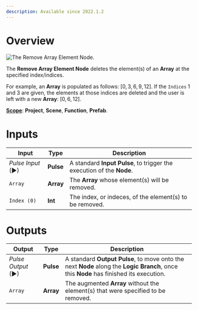 ```yaml
---
description: Available since 2022.1.2
---
```


# Overview

![The Remove Array Element Node.]()

The **Remove Array Element Node** deletes the element(s) of an **Array** at the specified index/indices. 

For example, an **Array** is populated as follows: $[0,3,6,9,12]$. If the `Indices` $1$ and $3$ are given, the elements at those indices are deleted and the user is left with a new **Array**: $[0,6,12]$. 

[**Scope**](../overview.md#scopes): **Project**, **Scene**, **Function**, **Prefab**.

<!---# Attributes

![The Remove Array Element Node Attributes.]()

|Attribute|Type|Description|
|---|---|---|
--->
# Inputs

|Input|Type|Description|
|---|---|---|
|*Pulse Input* (►)|**Pulse**|A standard **Input Pulse**, to trigger the execution of the **Node**.|
|`Array`|**Array**|The **Array** whose element(s) will be removed.|
|`Index (0)`|**Int**|The index, or indeces, of the element(s) to be removed.|


# Outputs

|Output|Type|Description|
|---|---|---|
|*Pulse Output* (►)|**Pulse**|A standard **Output Pulse**, to move onto the next **Node** along the **Logic Branch**, once this **Node** has finished its execution.|
|`Array`|**Array**|The augmented **Array** without the element(s) that were specified to be removed.|

